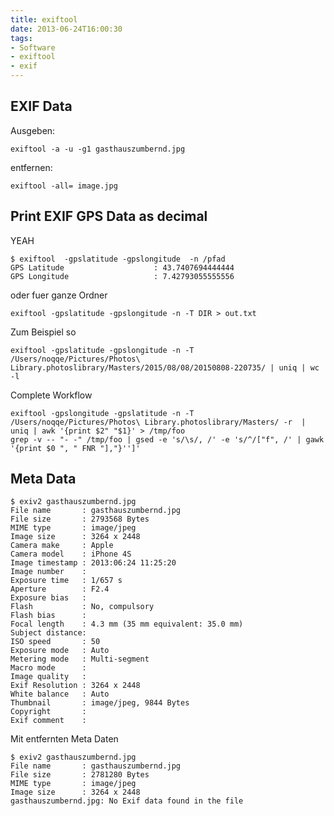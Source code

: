 ```yaml
---
title: exiftool
date: 2013-06-24T16:00:30
tags: 
- Software
- exiftool
- exif
---
```


## EXIF Data

Ausgeben:

    exiftool -a -u -g1 gasthauszumbernd.jpg

entfernen:

    exiftool -all= image.jpg

## Print EXIF GPS Data as decimal

YEAH

    $ exiftool  -gpslatitude -gpslongitude  -n /pfad
    GPS Latitude                    : 43.7407694444444
    GPS Longitude                   : 7.42793055555556

oder fuer ganze Ordner

    exiftool -gpslatitude -gpslongitude -n -T DIR > out.txt

Zum Beispiel so

    exiftool -gpslatitude -gpslongitude -n -T /Users/noqqe/Pictures/Photos\ Library.photoslibrary/Masters/2015/08/08/20150808-220735/ | uniq | wc -l

Complete Workflow

    exiftool -gpslongitude -gpslatitude -n -T /Users/noqqe/Pictures/Photos\ Library.photoslibrary/Masters/ -r  | uniq | awk '{print $2" "$1}' > /tmp/foo
    grep -v -- "- -" /tmp/foo | gsed -e 's/\s/, /' -e 's/^/["f", /' | gawk '{print $0 ", " FNR "],"}'']'

## Meta Data

```
$ exiv2 gasthauszumbernd.jpg
File name       : gasthauszumbernd.jpg
File size       : 2793568 Bytes
MIME type       : image/jpeg
Image size      : 3264 x 2448
Camera make     : Apple
Camera model    : iPhone 4S
Image timestamp : 2013:06:24 11:25:20
Image number    :
Exposure time   : 1/657 s
Aperture        : F2.4
Exposure bias   :
Flash           : No, compulsory
Flash bias      :
Focal length    : 4.3 mm (35 mm equivalent: 35.0 mm)
Subject distance:
ISO speed       : 50
Exposure mode   : Auto
Metering mode   : Multi-segment
Macro mode      :
Image quality   :
Exif Resolution : 3264 x 2448
White balance   : Auto
Thumbnail       : image/jpeg, 9844 Bytes
Copyright       :
Exif comment    :
```

Mit entfernten Meta Daten

```
$ exiv2 gasthauszumbernd.jpg
File name       : gasthauszumbernd.jpg
File size       : 2781280 Bytes
MIME type       : image/jpeg
Image size      : 3264 x 2448
gasthauszumbernd.jpg: No Exif data found in the file
```